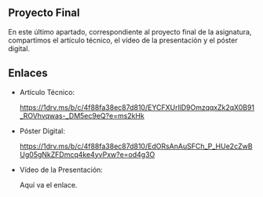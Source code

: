 ## Proyecto Final
En este último apartado, correspondiente al proyecto final de la asignatura, compartimos el artículo técnico, el vídeo de la presentación y el póster digital.

## Enlaces
- Artículo Técnico:

  https://1drv.ms/b/c/4f88fa38ec87d810/EYCFXUrllD9OmzqqxZk2qX0B91_ROVhvqwas-_DM5ec9eQ?e=ms2kHk
  
- Póster Digital:

  https://1drv.ms/b/c/4f88fa38ec87d810/EdORsAnAuSFCh_P_HUe2cZwBUg05gNkZFDmcq4ke4yvPxw?e=od4g3O
  
- Vídeo de la Presentación:

  Aquí va el enlace.
